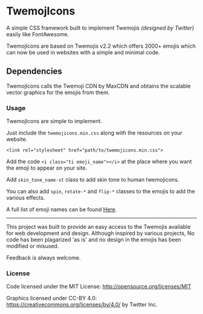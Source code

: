 # TwemojIcons

A simple CSS framework built to implement Twemojis _(designed by Twitter)_ easily like FontAwesome.

TwemojIcons are based on Twemojis v2.2 which offers 2000+ emojis which can now be used in websites with a simple and minimal code. 

## Dependencies

TwemojIcons calls the Twemoji CDN by MaxCDN and obtains the scalable vector graphics for the emojis from them. 

### Usage

TwemojIcons are simple to implement.

Just include the `twemojicons.min.css` along with the resources on your website. 

```
<link rel="stylesheet" href="path/to/twemojicons.min.css">
```

Add the code `<i class="ti emoji_name"></i>` at the place where you want the emoji to appear on your site. 

Add `skin_tone_name-st` class to add skin tone to human twemojicons.

You can also add `spin`, `rotate-*` and `flip-*` classes to the emojis to add the various effects.

A full list of emoji names can be found <a href="http://atulbhats.github.io/twemojicons/icons.html">Here</a>.

---

This project was built to provide an easy access to the Twemojis available for web development and design. Although inspired by various projects, No code has been plagarized 'as is' and no design in the emojis has been modified or misused. 

Feedback is always welcome.

### License

Code licensed under the MIT License: http://opensource.org/licenses/MIT

Graphics licensed under CC-BY 4.0: https://creativecommons.org/licenses/by/4.0/ by Twitter Inc.
